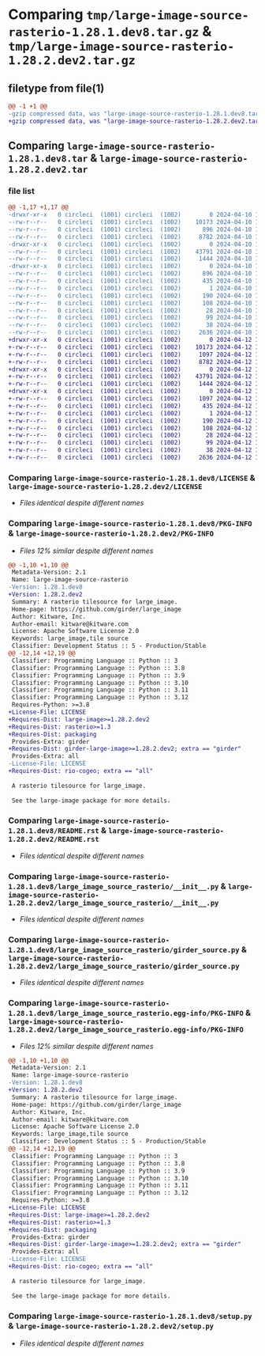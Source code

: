 # Comparing `tmp/large-image-source-rasterio-1.28.1.dev8.tar.gz` & `tmp/large-image-source-rasterio-1.28.2.dev2.tar.gz`

## filetype from file(1)

```diff
@@ -1 +1 @@
-gzip compressed data, was "large-image-source-rasterio-1.28.1.dev8.tar", last modified: Wed Apr 10 16:16:21 2024, max compression
+gzip compressed data, was "large-image-source-rasterio-1.28.2.dev2.tar", last modified: Fri Apr 12 15:25:21 2024, max compression
```

## Comparing `large-image-source-rasterio-1.28.1.dev8.tar` & `large-image-source-rasterio-1.28.2.dev2.tar`

### file list

```diff
@@ -1,17 +1,17 @@
-drwxr-xr-x   0 circleci  (1001) circleci  (1002)        0 2024-04-10 16:16:21.220603 large-image-source-rasterio-1.28.1.dev8/
--rw-r--r--   0 circleci  (1001) circleci  (1002)    10173 2024-04-10 16:16:20.000000 large-image-source-rasterio-1.28.1.dev8/LICENSE
--rw-r--r--   0 circleci  (1001) circleci  (1002)      896 2024-04-10 16:16:21.220603 large-image-source-rasterio-1.28.1.dev8/PKG-INFO
--rw-r--r--   0 circleci  (1001) circleci  (1002)     8782 2024-04-10 16:16:20.000000 large-image-source-rasterio-1.28.1.dev8/README.rst
-drwxr-xr-x   0 circleci  (1001) circleci  (1002)        0 2024-04-10 16:16:21.220603 large-image-source-rasterio-1.28.1.dev8/large_image_source_rasterio/
--rw-r--r--   0 circleci  (1001) circleci  (1002)    43791 2024-04-10 16:11:56.000000 large-image-source-rasterio-1.28.1.dev8/large_image_source_rasterio/__init__.py
--rw-r--r--   0 circleci  (1001) circleci  (1002)     1444 2024-04-10 16:11:56.000000 large-image-source-rasterio-1.28.1.dev8/large_image_source_rasterio/girder_source.py
-drwxr-xr-x   0 circleci  (1001) circleci  (1002)        0 2024-04-10 16:16:21.220603 large-image-source-rasterio-1.28.1.dev8/large_image_source_rasterio.egg-info/
--rw-r--r--   0 circleci  (1001) circleci  (1002)      896 2024-04-10 16:16:21.000000 large-image-source-rasterio-1.28.1.dev8/large_image_source_rasterio.egg-info/PKG-INFO
--rw-r--r--   0 circleci  (1001) circleci  (1002)      435 2024-04-10 16:16:21.000000 large-image-source-rasterio-1.28.1.dev8/large_image_source_rasterio.egg-info/SOURCES.txt
--rw-r--r--   0 circleci  (1001) circleci  (1002)        1 2024-04-10 16:16:21.000000 large-image-source-rasterio-1.28.1.dev8/large_image_source_rasterio.egg-info/dependency_links.txt
--rw-r--r--   0 circleci  (1001) circleci  (1002)      190 2024-04-10 16:16:21.000000 large-image-source-rasterio-1.28.1.dev8/large_image_source_rasterio.egg-info/entry_points.txt
--rw-r--r--   0 circleci  (1001) circleci  (1002)      108 2024-04-10 16:16:21.000000 large-image-source-rasterio-1.28.1.dev8/large_image_source_rasterio.egg-info/requires.txt
--rw-r--r--   0 circleci  (1001) circleci  (1002)       28 2024-04-10 16:16:21.000000 large-image-source-rasterio-1.28.1.dev8/large_image_source_rasterio.egg-info/top_level.txt
--rw-r--r--   0 circleci  (1001) circleci  (1002)       99 2024-04-10 16:11:56.000000 large-image-source-rasterio-1.28.1.dev8/pyproject.toml
--rw-r--r--   0 circleci  (1001) circleci  (1002)       38 2024-04-10 16:16:21.220603 large-image-source-rasterio-1.28.1.dev8/setup.cfg
--rw-r--r--   0 circleci  (1001) circleci  (1002)     2636 2024-04-10 16:11:56.000000 large-image-source-rasterio-1.28.1.dev8/setup.py
+drwxr-xr-x   0 circleci  (1001) circleci  (1002)        0 2024-04-12 15:25:21.814936 large-image-source-rasterio-1.28.2.dev2/
+-rw-r--r--   0 circleci  (1001) circleci  (1002)    10173 2024-04-12 15:25:21.000000 large-image-source-rasterio-1.28.2.dev2/LICENSE
+-rw-r--r--   0 circleci  (1001) circleci  (1002)     1097 2024-04-12 15:25:21.814936 large-image-source-rasterio-1.28.2.dev2/PKG-INFO
+-rw-r--r--   0 circleci  (1001) circleci  (1002)     8782 2024-04-12 15:25:21.000000 large-image-source-rasterio-1.28.2.dev2/README.rst
+drwxr-xr-x   0 circleci  (1001) circleci  (1002)        0 2024-04-12 15:25:21.814936 large-image-source-rasterio-1.28.2.dev2/large_image_source_rasterio/
+-rw-r--r--   0 circleci  (1001) circleci  (1002)    43791 2024-04-12 15:20:51.000000 large-image-source-rasterio-1.28.2.dev2/large_image_source_rasterio/__init__.py
+-rw-r--r--   0 circleci  (1001) circleci  (1002)     1444 2024-04-12 15:20:51.000000 large-image-source-rasterio-1.28.2.dev2/large_image_source_rasterio/girder_source.py
+drwxr-xr-x   0 circleci  (1001) circleci  (1002)        0 2024-04-12 15:25:21.814936 large-image-source-rasterio-1.28.2.dev2/large_image_source_rasterio.egg-info/
+-rw-r--r--   0 circleci  (1001) circleci  (1002)     1097 2024-04-12 15:25:21.000000 large-image-source-rasterio-1.28.2.dev2/large_image_source_rasterio.egg-info/PKG-INFO
+-rw-r--r--   0 circleci  (1001) circleci  (1002)      435 2024-04-12 15:25:21.000000 large-image-source-rasterio-1.28.2.dev2/large_image_source_rasterio.egg-info/SOURCES.txt
+-rw-r--r--   0 circleci  (1001) circleci  (1002)        1 2024-04-12 15:25:21.000000 large-image-source-rasterio-1.28.2.dev2/large_image_source_rasterio.egg-info/dependency_links.txt
+-rw-r--r--   0 circleci  (1001) circleci  (1002)      190 2024-04-12 15:25:21.000000 large-image-source-rasterio-1.28.2.dev2/large_image_source_rasterio.egg-info/entry_points.txt
+-rw-r--r--   0 circleci  (1001) circleci  (1002)      108 2024-04-12 15:25:21.000000 large-image-source-rasterio-1.28.2.dev2/large_image_source_rasterio.egg-info/requires.txt
+-rw-r--r--   0 circleci  (1001) circleci  (1002)       28 2024-04-12 15:25:21.000000 large-image-source-rasterio-1.28.2.dev2/large_image_source_rasterio.egg-info/top_level.txt
+-rw-r--r--   0 circleci  (1001) circleci  (1002)       99 2024-04-12 15:20:51.000000 large-image-source-rasterio-1.28.2.dev2/pyproject.toml
+-rw-r--r--   0 circleci  (1001) circleci  (1002)       38 2024-04-12 15:25:21.814936 large-image-source-rasterio-1.28.2.dev2/setup.cfg
+-rw-r--r--   0 circleci  (1001) circleci  (1002)     2636 2024-04-12 15:20:51.000000 large-image-source-rasterio-1.28.2.dev2/setup.py
```

### Comparing `large-image-source-rasterio-1.28.1.dev8/LICENSE` & `large-image-source-rasterio-1.28.2.dev2/LICENSE`

 * *Files identical despite different names*

### Comparing `large-image-source-rasterio-1.28.1.dev8/PKG-INFO` & `large-image-source-rasterio-1.28.2.dev2/PKG-INFO`

 * *Files 12% similar despite different names*

```diff
@@ -1,10 +1,10 @@
 Metadata-Version: 2.1
 Name: large-image-source-rasterio
-Version: 1.28.1.dev8
+Version: 1.28.2.dev2
 Summary: A rasterio tilesource for large_image.
 Home-page: https://github.com/girder/large_image
 Author: Kitware, Inc.
 Author-email: kitware@kitware.com
 License: Apache Software License 2.0
 Keywords: large_image,tile source
 Classifier: Development Status :: 5 - Production/Stable
@@ -12,14 +12,19 @@
 Classifier: Programming Language :: Python :: 3
 Classifier: Programming Language :: Python :: 3.8
 Classifier: Programming Language :: Python :: 3.9
 Classifier: Programming Language :: Python :: 3.10
 Classifier: Programming Language :: Python :: 3.11
 Classifier: Programming Language :: Python :: 3.12
 Requires-Python: >=3.8
+License-File: LICENSE
+Requires-Dist: large-image>=1.28.2.dev2
+Requires-Dist: rasterio>=1.3
+Requires-Dist: packaging
 Provides-Extra: girder
+Requires-Dist: girder-large-image>=1.28.2.dev2; extra == "girder"
 Provides-Extra: all
-License-File: LICENSE
+Requires-Dist: rio-cogeo; extra == "all"
 
 A rasterio tilesource for large_image.
 
 See the large-image package for more details.
```

### Comparing `large-image-source-rasterio-1.28.1.dev8/README.rst` & `large-image-source-rasterio-1.28.2.dev2/README.rst`

 * *Files identical despite different names*

### Comparing `large-image-source-rasterio-1.28.1.dev8/large_image_source_rasterio/__init__.py` & `large-image-source-rasterio-1.28.2.dev2/large_image_source_rasterio/__init__.py`

 * *Files identical despite different names*

### Comparing `large-image-source-rasterio-1.28.1.dev8/large_image_source_rasterio/girder_source.py` & `large-image-source-rasterio-1.28.2.dev2/large_image_source_rasterio/girder_source.py`

 * *Files identical despite different names*

### Comparing `large-image-source-rasterio-1.28.1.dev8/large_image_source_rasterio.egg-info/PKG-INFO` & `large-image-source-rasterio-1.28.2.dev2/large_image_source_rasterio.egg-info/PKG-INFO`

 * *Files 12% similar despite different names*

```diff
@@ -1,10 +1,10 @@
 Metadata-Version: 2.1
 Name: large-image-source-rasterio
-Version: 1.28.1.dev8
+Version: 1.28.2.dev2
 Summary: A rasterio tilesource for large_image.
 Home-page: https://github.com/girder/large_image
 Author: Kitware, Inc.
 Author-email: kitware@kitware.com
 License: Apache Software License 2.0
 Keywords: large_image,tile source
 Classifier: Development Status :: 5 - Production/Stable
@@ -12,14 +12,19 @@
 Classifier: Programming Language :: Python :: 3
 Classifier: Programming Language :: Python :: 3.8
 Classifier: Programming Language :: Python :: 3.9
 Classifier: Programming Language :: Python :: 3.10
 Classifier: Programming Language :: Python :: 3.11
 Classifier: Programming Language :: Python :: 3.12
 Requires-Python: >=3.8
+License-File: LICENSE
+Requires-Dist: large-image>=1.28.2.dev2
+Requires-Dist: rasterio>=1.3
+Requires-Dist: packaging
 Provides-Extra: girder
+Requires-Dist: girder-large-image>=1.28.2.dev2; extra == "girder"
 Provides-Extra: all
-License-File: LICENSE
+Requires-Dist: rio-cogeo; extra == "all"
 
 A rasterio tilesource for large_image.
 
 See the large-image package for more details.
```

### Comparing `large-image-source-rasterio-1.28.1.dev8/setup.py` & `large-image-source-rasterio-1.28.2.dev2/setup.py`

 * *Files identical despite different names*

